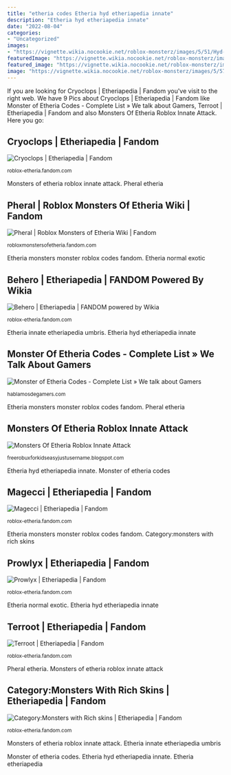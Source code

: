 ```yaml
---
title: "etheria codes Etheria hyd etheriapedia innate"
description: "Etheria hyd etheriapedia innate"
date: "2022-08-04"
categories:
- "Uncategorized"
images:
- "https://vignette.wikia.nocookie.net/roblox-monsterz/images/5/51/Hyd-dra_Artwork.png/revision/latest?cb=20190129221223"
featuredImage: "https://vignette.wikia.nocookie.net/roblox-monsterz/images/f/f6/Terroot_Artwork.png/revision/latest/scale-to-width-down/2000?cb=20200714202913"
featured_image: "https://vignette.wikia.nocookie.net/roblox-monsterz/images/5/57/Cryoclops_Artwork.png/revision/latest?cb=20190129220418"
image: "https://vignette.wikia.nocookie.net/roblox-monsterz/images/5/57/Cryoclops_Artwork.png/revision/latest?cb=20190129220418"
---
```


If you are looking for Cryoclops | Etheriapedia | Fandom you've visit to the right web. We have 9 Pics about Cryoclops | Etheriapedia | Fandom like Monster of Etheria Codes - Complete List » We talk about Gamers, Terroot | Etheriapedia | Fandom and also Monsters Of Etheria Roblox Innate Attack. Here you go:

## Cryoclops | Etheriapedia | Fandom

![Cryoclops | Etheriapedia | Fandom](https://vignette.wikia.nocookie.net/roblox-monsterz/images/5/57/Cryoclops_Artwork.png/revision/latest?cb=20190129220418 "Category:monsters with rich skins")

<small>roblox-etheria.fandom.com</small>

Monsters of etheria roblox innate attack. Pheral etheria

## Pheral | Roblox Monsters Of Etheria Wiki | Fandom

![Pheral | Roblox Monsters of Etheria Wiki | Fandom](https://vignette.wikia.nocookie.net/robloxmonstersofetheria/images/f/ff/RobloxScreenShot20200823_143444892_(2).png/revision/latest?cb=20200823204741 "Monster of etheria codes")

<small>robloxmonstersofetheria.fandom.com</small>

Etheria monsters monster roblox codes fandom. Etheria normal exotic

## Behero | Etheriapedia | FANDOM Powered By Wikia

![Behero | Etheriapedia | FANDOM powered by Wikia](https://vignette.wikia.nocookie.net/roblox-monsterz/images/3/3c/BeheroNormal.png/revision/latest?cb=20181103171810 "Category:monsters with rich skins")

<small>roblox-etheria.fandom.com</small>

Etheria innate etheriapedia umbris. Etheria hyd etheriapedia innate

## Monster Of Etheria Codes - Complete List » We Talk About Gamers

![Monster of Etheria Codes - Complete List » We talk about Gamers](https://i1.wp.com/hablamosdegamers.com/wp-content/uploads/2020/04/Monster-of-Etheria-Codes.jpg?fit=768%2C432&amp;ssl=1 "Pheral etheria")

<small>hablamosdegamers.com</small>

Etheria monsters monster roblox codes fandom. Pheral etheria

## Monsters Of Etheria Roblox Innate Attack

![Monsters Of Etheria Roblox Innate Attack](https://vignette.wikia.nocookie.net/roblox-monsterz/images/5/51/Hyd-dra_Artwork.png/revision/latest?cb=20190129221223 "Etheria monsters monster roblox codes fandom")

<small>freerobuxforkidseasyjustusername.blogspot.com</small>

Etheria hyd etheriapedia innate. Monster of etheria codes

## Magecci | Etheriapedia | Fandom

![Magecci | Etheriapedia | Fandom](https://vignette.wikia.nocookie.net/roblox-monsterz/images/e/ef/Magecci_Artwork.png/revision/latest?cb=20190129220614 "Monsters of etheria roblox innate attack")

<small>roblox-etheria.fandom.com</small>

Etheria monsters monster roblox codes fandom. Category:monsters with rich skins

## Prowlyx | Etheriapedia | Fandom

![Prowlyx | Etheriapedia | Fandom](https://vignette.wikia.nocookie.net/roblox-monsterz/images/8/81/Prowlyx_Artwork.png/revision/latest?cb=20190129222049 "Etheria innate etheriapedia umbris")

<small>roblox-etheria.fandom.com</small>

Etheria normal exotic. Etheria hyd etheriapedia innate

## Terroot | Etheriapedia | Fandom

![Terroot | Etheriapedia | Fandom](https://vignette.wikia.nocookie.net/roblox-monsterz/images/f/f6/Terroot_Artwork.png/revision/latest/scale-to-width-down/2000?cb=20200714202913 "Monster of etheria codes")

<small>roblox-etheria.fandom.com</small>

Pheral etheria. Monsters of etheria roblox innate attack

## Category:Monsters With Rich Skins | Etheriapedia | Fandom

![Category:Monsters with Rich skins | Etheriapedia | Fandom](https://vignette.wikia.nocookie.net/roblox-monsterz/images/f/fa/MapGhost.png/revision/latest?cb=20181117222741 "Etheria normal exotic")

<small>roblox-etheria.fandom.com</small>

Monsters of etheria roblox innate attack. Etheria innate etheriapedia umbris

Monster of etheria codes. Etheria hyd etheriapedia innate. Etheria etheriapedia
